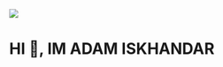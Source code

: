 <img src="https://user-images.githubusercontent.com/58959408/232639433-cb0aea21-66f0-4508-a771-85e2089c5a87.gif">

<h1 style="text: center">
  HI 👋, IM ADAM ISKHANDAR
</h1>
